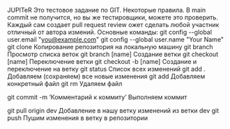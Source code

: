 JUPITeR
Это тестовое задание по GIT. 
Некоторые правила. 
В main commit не получится, но вы же тестировщики, можете это проверить. 
Каждый сам создает pull request
review ожет сделать любой участник отличный от автора измений. 
Основные команды:
git config --global user.email "you@example.com"
git config --global user.name "Your Name" 
git clone Копирование репозитория на  локальную машину
git branch Просмотр списка веток
git branch [name] Создание ветки
git checkout [name] Переключение ветки
git checkout -b [name] Создание и переключение на  ветку
git status Список всех изменений
git add . Добавляем (сохраняем) все новые  изменения
git add <file1> Добавляем конкретный файл
git rm <file1>	Удаляем файл

git commit -m ‘Комментарий к коммиту’
Выполняем коммит

git pull origin dev Добавление в нашу ветку  изменений из ветки dev
git push Пушим изменения в ветку в  репозитории


